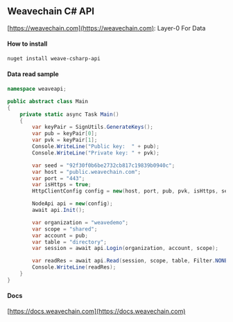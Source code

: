 ## Weavechain C# API

[https://weavechain.com](https://weavechain.com): Layer-0 For Data

#### How to install
```sh
nuget install weave-csharp-api
```

#### Data read sample

```cs
namespace weaveapi;

public abstract class Main 
{
    private static async Task Main()
    {
        var keyPair = SignUtils.GenerateKeys();
        var pub = keyPair[0];
        var pvk = keyPair[1];
        Console.WriteLine("Public key:  " + pub);
        Console.WriteLine("Private key: " + pvk);

        var seed = "92f30f0b6be2732cb817c19839b0940c";
        var host = "public.weavechain.com";
        var port = "443";
        var isHttps = true;
        HttpClientConfig config = new(host, port, pub, pvk, isHttps, seed);

        NodeApi api = new(config);
        await api.Init();

        var organization = "weavedemo";
        var scope = "shared";
        var account = pub;
        var table = "directory";
        var session = await api.Login(organization, account, scope);

        var readRes = await api.Read(session, scope, table, Filter.NONE, ReadOptions.Default);
        Console.WriteLine(readRes);
    }
}
```

#### Docs

[https://docs.weavechain.com](https://docs.weavechain.com)